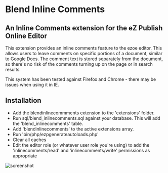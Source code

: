 Blend Inline Comments
=====================

An Inline Comments extension for the eZ Publish Online Editor
-------------------

This extension provides an inline comments feature to the ezoe editor.
This allows users to leave comments on specific portions of a document, similar to
Google Docs. The comment text is stored separately from the document, so there's
no risk of the comments turning up on the page or in search results.

This system has been tested against Firefox and Chrome - there may be issues when using it in IE.

Installation
------------

* Add the blendinlinecommments extension to the 'extensions' folder.
* Run sql/blend_inlinecomments.sql against your database. This will add the 'blend_inlinecomments' table.
* Add 'blendinlinecomments' to the active extensions array.
* Run 'bin/php/ezpgenerateautoloads.php'
* Clear all caches
* Edit the editor role (or whatever user role you're using) to add the 'inlinecomments/read' and 'inlinecomments/write' permissions as appropriate

![screenshot](https://raw.github.com/blendinteractive/blendinlinecomments/master/doc/Screenshot.jpg)